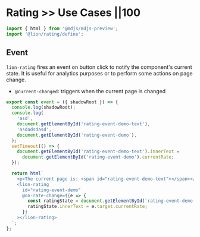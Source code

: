 # Rating >> Use Cases ||100

```js script
import { html } from '@mdjs/mdjs-preview';
import '@lion/rating/define';
```

## Event

`lion-rating` fires an event on button click to notify the component's current state. It is useful for analytics purposes or to perform some actions on page change.

- `@current-changed`: triggers when the current page is changed

```js preview-story
export const event = ({ shadowRoot }) => {
  console.log(shadowRoot);
  console.log(
    'asd',
    document.getElementById('rating-event-demo-text'),
    'asdadsdasd',
    document.getElementById('rating-event-demo'),
  );
  setTimeout(() => {
    document.getElementById('rating-event-demo-text').innerText =
      document.getElementById('rating-event-demo').currentRate;
  });

  return html`
    <p>The current page is: <span id="rating-event-demo-text"></span></p>
    <lion-rating
      id="rating-event-demo"
      @on-rate-change=${e => {
        const ratingState = document.getElementById('rating-event-demo-text');
        ratingState.innerText = e.target.currentRate;
      }}
    ></lion-rating>
  `;
};
```
